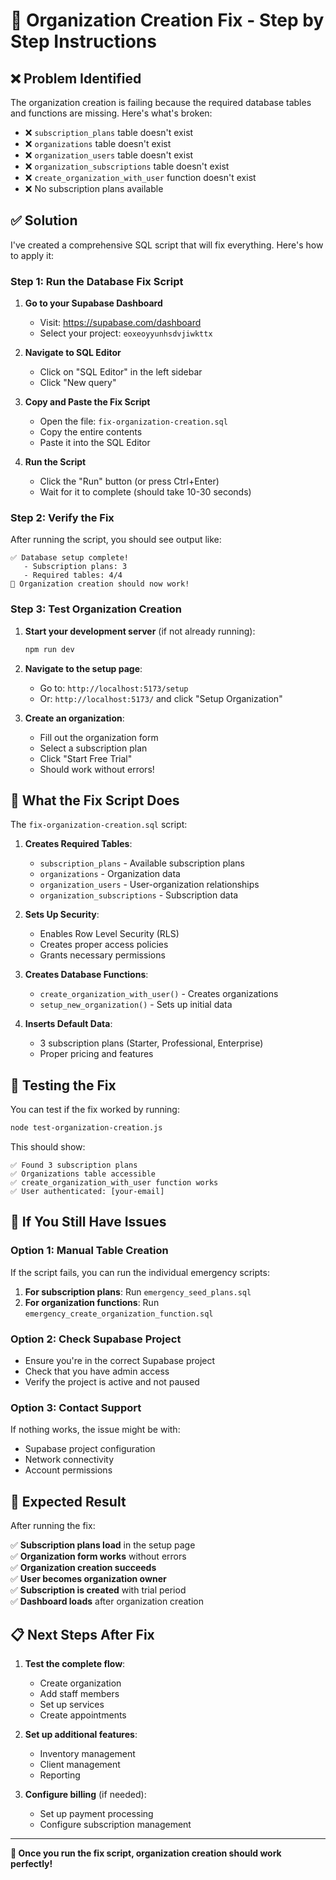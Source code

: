 # 🚨 Organization Creation Fix - Step by Step Instructions

## ❌ **Problem Identified**

The organization creation is failing because the required database tables and functions are missing. Here's what's broken:

- ❌ `subscription_plans` table doesn't exist
- ❌ `organizations` table doesn't exist  
- ❌ `organization_users` table doesn't exist
- ❌ `organization_subscriptions` table doesn't exist
- ❌ `create_organization_with_user` function doesn't exist
- ❌ No subscription plans available

## ✅ **Solution**

I've created a comprehensive SQL script that will fix everything. Here's how to apply it:

### **Step 1: Run the Database Fix Script**

1. **Go to your Supabase Dashboard**
   - Visit: https://supabase.com/dashboard
   - Select your project: `eoxeoyyunhsdvjiwkttx`

2. **Navigate to SQL Editor**
   - Click on "SQL Editor" in the left sidebar
   - Click "New query"

3. **Copy and Paste the Fix Script**
   - Open the file: `fix-organization-creation.sql`
   - Copy the entire contents
   - Paste it into the SQL Editor

4. **Run the Script**
   - Click the "Run" button (or press Ctrl+Enter)
   - Wait for it to complete (should take 10-30 seconds)

### **Step 2: Verify the Fix**

After running the script, you should see output like:
```
✅ Database setup complete!
   - Subscription plans: 3
   - Required tables: 4/4
🎉 Organization creation should now work!
```

### **Step 3: Test Organization Creation**

1. **Start your development server** (if not already running):
   ```bash
   npm run dev
   ```

2. **Navigate to the setup page**:
   - Go to: `http://localhost:5173/setup`
   - Or: `http://localhost:5173/` and click "Setup Organization"

3. **Create an organization**:
   - Fill out the organization form
   - Select a subscription plan
   - Click "Start Free Trial"
   - Should work without errors!

## 🔧 **What the Fix Script Does**

The `fix-organization-creation.sql` script:

1. **Creates Required Tables**:
   - `subscription_plans` - Available subscription plans
   - `organizations` - Organization data
   - `organization_users` - User-organization relationships
   - `organization_subscriptions` - Subscription data

2. **Sets Up Security**:
   - Enables Row Level Security (RLS)
   - Creates proper access policies
   - Grants necessary permissions

3. **Creates Database Functions**:
   - `create_organization_with_user()` - Creates organizations
   - `setup_new_organization()` - Sets up initial data

4. **Inserts Default Data**:
   - 3 subscription plans (Starter, Professional, Enterprise)
   - Proper pricing and features

## 🧪 **Testing the Fix**

You can test if the fix worked by running:

```bash
node test-organization-creation.js
```

This should show:
```
✅ Found 3 subscription plans
✅ Organizations table accessible
✅ create_organization_with_user function works
✅ User authenticated: [your-email]
```

## 🚨 **If You Still Have Issues**

### **Option 1: Manual Table Creation**
If the script fails, you can run the individual emergency scripts:

1. **For subscription plans**: Run `emergency_seed_plans.sql`
2. **For organization functions**: Run `emergency_create_organization_function.sql`

### **Option 2: Check Supabase Project**
- Ensure you're in the correct Supabase project
- Check that you have admin access
- Verify the project is active and not paused

### **Option 3: Contact Support**
If nothing works, the issue might be with:
- Supabase project configuration
- Network connectivity
- Account permissions

## 🎯 **Expected Result**

After running the fix:

✅ **Subscription plans load** in the setup page  
✅ **Organization form works** without errors  
✅ **Organization creation succeeds**  
✅ **User becomes organization owner**  
✅ **Subscription is created** with trial period  
✅ **Dashboard loads** after organization creation  

## 📋 **Next Steps After Fix**

1. **Test the complete flow**:
   - Create organization
   - Add staff members
   - Set up services
   - Create appointments

2. **Set up additional features**:
   - Inventory management
   - Client management
   - Reporting

3. **Configure billing** (if needed):
   - Set up payment processing
   - Configure subscription management

---

**🎉 Once you run the fix script, organization creation should work perfectly!**